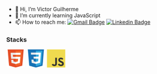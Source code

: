 - 👋 Hi, I’m Victor Guilherme
- 🌱 I’m currently learning JavaScript
- 📫 How to reach me: 
[![Gmail Badge](https://img.shields.io/badge/-Gmail-c14438?style=flat-square&logo=Gmail&logoColor=white&link=mailto:victor.guilherme.0010304@gmail.com)](mailto:victor.guilherme.0010304@gmail.com)
[![Linkedin Badge](https://img.shields.io/badge/-LinkedIn-blue?style=flat-square&logo=Linkedin&logoColor=white&link=https://www.linkedin.com/in/victor-guilherme-455951215/)](https://www.linkedin.com/in/victor-guilherme-455951215/)

### Stacks
<p>
<img src="https://raw.githubusercontent.com/devicons/devicon/2809b567852a4648062a2d3e7c1c531367458c0b/icons/html5/html5-original.svg" alt="html" width="50" />
<img src="https://raw.githubusercontent.com/devicons/devicon/2809b567852a4648062a2d3e7c1c531367458c0b/icons/css3/css3-original.svg" alt="css" width="50" />
<img src="https://raw.githubusercontent.com/devicons/devicon/2809b567852a4648062a2d3e7c1c531367458c0b/icons/javascript/javascript-original.svg" alt="javascript" width="50" />
</p>

<!---
Vict0r-Guilherme/Vict0r-Guilherme is a ✨ special ✨ repository because its `README.md` (this file) appears on your GitHub profile.
You can click the Preview link to take a look at your changes.
--->
